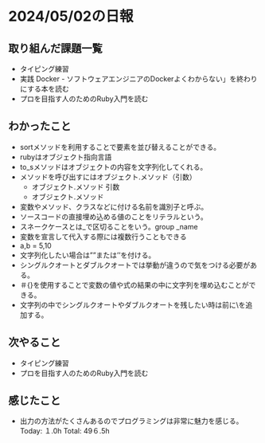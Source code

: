 # 2024/05/02の日報
## 取り組んだ課題一覧
* タイピング練習
*  実践 Docker - ソフトウェアエンジニアのDockerよくわからない」を終わりにする本を読む
*  プロを目指す人のためのRuby入門を読む
## わかったこと
* sortメソッドを利用することで要素を並び替えることができる。
* rubyはオブジェクト指向言語
* to_sメソッドはオブジェクトの内容を文字列化してくれる。
* メソッドを呼び出すにはオブジェクト.メソッド（引数）
  *  オブジェクト.メソッド 引数
  *  オブジェクト.メソッド
*  変数やメソッド、クラスなどに付ける名前を識別子と呼ぶ。
*  ソースコードの直接埋め込める値のことをリテラルという。
*  スネークケースとは_で区切ることをいう。group _name
*  変数を宣言して代入する際には複数行うこともできる
  *  a,b = 5,10
*  文字列化したい場合は””または’’を付ける。
  *  シングルクオートとダブルクオートでは挙動が違うので気をつける必要がある。
*  ＃{}を使用することで変数の値や式の結果の中に文字列を埋め込むことができる。
*  文字列の中でシングルクオートやダブルクオートを残したい時は前に\を追加する。     
## 次やること
* タイピング練習
* プロを目指す人のためのRuby入門を読む
## 感じたこと
* 出力の方法がたくさんあるのでプログラミングは非常に魅力を感じる。
Today: １.0h
Total: 49６.5h
